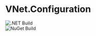 # VNet.Configuration

![.NET Build](https://github.com/PrimeEagle/VNet.Configuration/actions/workflows/build-dotnet.yml/badge.svg)<br>
![NuGet Build](https://github.com/PrimeEagle/VNet.Configuration/actions/workflows/create-nuget.yml/badge.svg)
